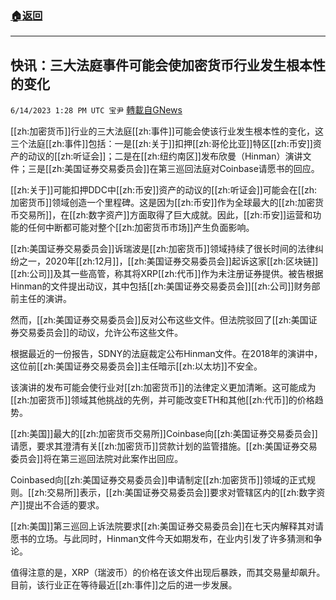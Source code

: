 ###  [:house:返回](README.md)
---


## 快讯：三大法庭事件可能会使加密货币行业发生根本性的变化
`6/14/2023 1:28 PM UTC 宝尹` [轉載自GNews](https://gnews.org/articles/1382846)

[[zh:加密货币]]行业的三大法庭[[zh:事件]]可能会使该行业发生根本性的变化，这三个法庭[[zh:事件]]包括：一是[[zh:关于]]扣押[[zh:哥伦比亚]]特区[[zh:币安]]资产的动议的[[zh:听证会]]；二是在[[zh:纽约南区]]发布欣曼（Hinman）演讲文件；三是[[zh:美国证券交易委员会]]在第三巡回法庭对Coinbase请愿书的回应。

[[zh:关于]]可能扣押DDC中[[zh:币安]]资产的动议的[[zh:听证会]]可能会在[[zh:加密货币]]领域创造一个里程碑。这是因为[[zh:币安]]作为全球最大的[[zh:加密货币交易所]]，在[[zh:数字资产]]方面取得了巨大成就。因此，[[zh:币安]]运营和功能的任何中断都可能对整个[[zh:加密货币市场]]产生负面影响。

[[zh:美国证券交易委员会]]诉瑞波是[[zh:加密货币]]领域持续了很长时间的法律纠纷之一，2020年[[zh:12月]]，[[zh:美国证券交易委员会]]起诉这家[[zh:区块链]][[zh:公司]]及其一些高管，称其将XRP[[zh:代币]]作为未注册证券提供。被告根据Hinman的文件提出动议，其中包括[[zh:美国证券交易委员会]][[zh:公司]]财务部前主任的演讲。

然而，[[zh:美国证券交易委员会]]反对公布这些文件。但法院驳回了[[zh:美国证券交易委员会]]的动议，允许公布这些文件。

根据最近的一份报告，SDNY的法庭裁定公布Hinman文件。在2018年的演讲中，这位前[[zh:美国证券交易委员会]]主任暗示[[zh:以太坊]]不安全。

该演讲的发布可能会使行业对[[zh:加密货币]]的法律定义更加清晰。这可能成为[[zh:加密货币]]领域其他挑战的先例，并可能改变ETH和其他[[zh:代币]]的价格趋势。

[[zh:美国]]最大的[[zh:加密货币交易所]]Coinbase向[[zh:美国证券交易委员会]]请愿，要求其澄清有关[[zh:加密货币]]贷款计划的监管措施。[[zh:美国证券交易委员会]]将在第三巡回法院对此案作出回应。

Coinbased向[[zh:美国证券交易委员会]]申请制定[[zh:加密货币]]领域的正式规则。[[zh:交易所]]表示，[[zh:美国证券交易委员会]]要求对管辖区内的[[zh:数字资产]]提出不合适的要求。

[[zh:美国]]第三巡回上诉法院要求[[zh:美国证券交易委员会]]在七天内解释其对请愿书的立场。与此同时，Hinman文件今天如期发布，在业内引发了许多猜测和争论。

值得注意的是，XRP（瑞波币）的价格在该文件出现后暴跌，而其交易量却飙升。目前，该行业正在等待最近[[zh:事件]]之后的进一步发展。
